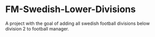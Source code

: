 # FM-Swedish-Lower-Divisions
A project with the goal of adding all swedish football divisions below division 2 to football manager.
